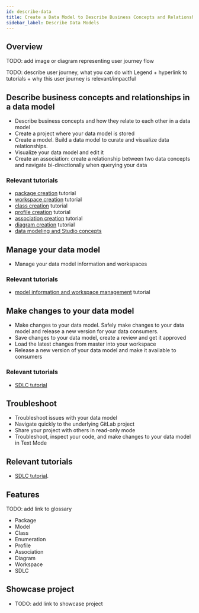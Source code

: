```yaml
---
id: describe-data
title: Create a Data Model to Describe Business Concepts and Relationships
sidebar_label: Describe Data Models
---
```


## Overview 

TODO: add image or diagram representing user journey flow

TODO: describe user journey, what you can do with Legend + hyperlink to tutorials + why this user journey is relevant/impactful

## Describe business concepts and relationships in a data model
- Describe business concepts and how they relate to each other in a data model
- Create a project where your data model is stored
- Create a model. Build a data model to curate and visualize data relationships. 
- Visualize your data model and edit it
- Create an association: create a relationship between two data concepts and navigate bi-directionally when querying your data

### Relevant tutorials
- [package creation](../tutorials/studio-package.md) tutorial
- [workspace creation](../tutorials/studio-workspace.md) tutorial
- [class creation](../tutorials/studio-class.md) tutorial  
- [profile creation](../tutorials/studio-profile.md) tutorial  
- [association creation](../tutorials/studio-association.md) tutorial  
- [diagram creation](../tutorials/studio-diagram.md) tutorial
- [data modeling and Studio concepts](../overview/legend-glossary.md)

## Manage your data model
- Manage your data model information and workspaces

### Relevant tutorials
- [model information and workspace management](../tutorials/studio-manage-model-information.md) tutorial

## Make changes to your data model

- Make changes to your data model. Safely make changes to your data model and release a new version for your data consumers.
- Save changes to your data model, create a review and get it approved
- Load the latest changes from master into your workspace
- Release a new version of your data model and make it available to consumers

### Relevant tutorials
- [SDLC tutorial](../tutorials/studio-sdlc.md)

## Troubleshoot

- Troubleshoot issues with your data model
- Navigate quickly to the underlying GitLab project
- Share your project with others in read-only mode
- Troubleshoot, inspect your code, and make changes to your data model in Text Mode

## Relevant tutorials
- [SDLC tutorial](../tutorials/studio-sdlc.md).

## Features
TODO: add link to glossary
- Package
- Model
- Class
- Enumeration
- Profile
- Association
- Diagram
- Workspace
- SDLC

## Showcase project
- TODO: add link to showcase project
